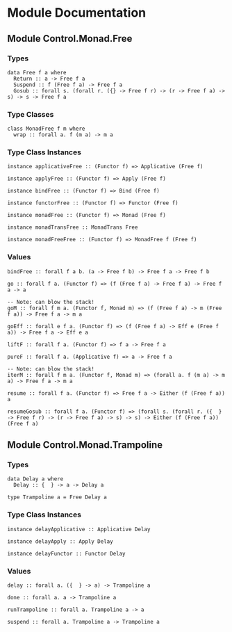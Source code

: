 # Module Documentation

## Module Control.Monad.Free

### Types

    data Free f a where
      Return :: a -> Free f a
      Suspend :: f (Free f a) -> Free f a
      Gosub :: forall s. (forall r. ({} -> Free f r) -> (r -> Free f a) -> s) -> s -> Free f a


### Type Classes

    class MonadFree f m where
      wrap :: forall a. f (m a) -> m a


### Type Class Instances

    instance applicativeFree :: (Functor f) => Applicative (Free f)

    instance applyFree :: (Functor f) => Apply (Free f)

    instance bindFree :: (Functor f) => Bind (Free f)

    instance functorFree :: (Functor f) => Functor (Free f)

    instance monadFree :: (Functor f) => Monad (Free f)

    instance monadTransFree :: MonadTrans Free

    instance monadFreeFree :: (Functor f) => MonadFree f (Free f)


### Values

    bindFree :: forall f a b. (a -> Free f b) -> Free f a -> Free f b

    go :: forall f a. (Functor f) => (f (Free f a) -> Free f a) -> Free f a -> a

    -- Note: can blow the stack!
    goM :: forall f m a. (Functor f, Monad m) => (f (Free f a) -> m (Free f a)) -> Free f a -> m a

    goEff :: forall e f a. (Functor f) => (f (Free f a) -> Eff e (Free f a)) -> Free f a -> Eff e a

    liftF :: forall f a. (Functor f) => f a -> Free f a

    pureF :: forall f a. (Applicative f) => a -> Free f a

    -- Note: can blow the stack!
    iterM :: forall f m a. (Functor f, Monad m) => (forall a. f (m a) -> m a) -> Free f a -> m a

    resume :: forall f a. (Functor f) => Free f a -> Either (f (Free f a)) a

    resumeGosub :: forall f a. (Functor f) => (forall s. (forall r. ({  } -> Free f r) -> (r -> Free f a) -> s) -> s) -> Either (f (Free f a)) (Free f a)


## Module Control.Monad.Trampoline

### Types

    data Delay a where
      Delay :: {  } -> a -> Delay a

    type Trampoline a = Free Delay a


### Type Class Instances

    instance delayApplicative :: Applicative Delay

    instance delayApply :: Apply Delay

    instance delayFunctor :: Functor Delay


### Values

    delay :: forall a. ({  } -> a) -> Trampoline a

    done :: forall a. a -> Trampoline a

    runTrampoline :: forall a. Trampoline a -> a

    suspend :: forall a. Trampoline a -> Trampoline a
